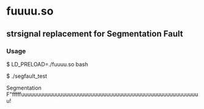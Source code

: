 fuuuu.so
=======

## strsignal replacement for Segmentation Fault


### Usage

$ LD_PRELOAD=./fuuuu.so bash

$ ./segfault_test
 
Segmentation F"fffffuuuuuuuuuuuuuuuuuuuuuuuuuuuuuuuuuuuuuuuuuuuuuuuuuuuuuuuuu!

